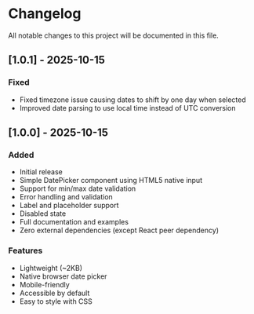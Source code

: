 # Changelog

All notable changes to this project will be documented in this file.

## [1.0.1] - 2025-10-15

### Fixed
- Fixed timezone issue causing dates to shift by one day when selected
- Improved date parsing to use local time instead of UTC conversion

## [1.0.0] - 2025-10-15

### Added
- Initial release
- Simple DatePicker component using HTML5 native input
- Support for min/max date validation
- Error handling and validation
- Label and placeholder support
- Disabled state
- Full documentation and examples
- Zero external dependencies (except React peer dependency)

### Features
- Lightweight (~2KB)
- Native browser date picker
- Mobile-friendly
- Accessible by default
- Easy to style with CSS

